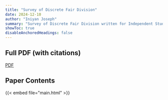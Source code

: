 ```yaml
---
title: "Survey of Discrete Fair Division"
date: 2024-12-10
author: "Iniyan Joseph"
summary: "Survey of Discrete Fair Division written for Independent Study"
showToc: true
disableAnchoredHeadings: false
---
```

## Full PDF (with citations)

[PDF](main.pdf)

## Paper Contents

{{< embed file="main.html" >}}
